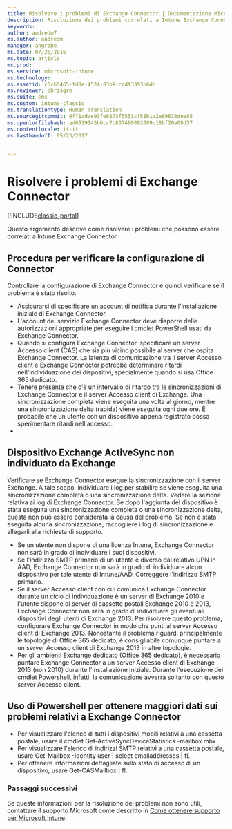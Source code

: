 ```yaml
---
title: Risolvere i problemi di Exchange Connector | Documentazione Microsoft
description: Risoluzione dei problemi correlati a Intune Exchange Connector.
keywords: 
author: andredm7
ms.author: andredm
manager: angrobe
ms.date: 07/26/2016
ms.topic: article
ms.prod: 
ms.service: microsoft-intune
ms.technology: 
ms.assetid: c5cb5465-fd8e-4524-83b9-ccdf3393b6dc
ms.reviewer: chrisgre
ms.suite: ems
ms.custom: intune-classic
ms.translationtype: Human Translation
ms.sourcegitcommit: 9ff1adae93fe6873f5551cf58b1a2e89638dee85
ms.openlocfilehash: ad0519145b6cc7c837490892089c18bf20e08d57
ms.contentlocale: it-it
ms.lasthandoff: 05/23/2017


---
```


# <a name="troubleshoot-the-exchange-connector"></a>Risolvere i problemi di Exchange Connector

[!INCLUDE[classic-portal](../includes/classic-portal.md)]

Questo argomento descrive come risolvere i problemi che possono essere correlati a Intune Exchange Connector.

## <a name="steps-for-checking-the-connector-configuration"></a>Procedura per verificare la configurazione di Connector 

Controllare la configurazione di Exchange Connector e quindi verificare se il problema è stato risolto.

- Assicurarsi di specificare un account di notifica durante l'installazione iniziale di Exchange Connector.
- L'account del servizio Exchange Connector deve disporre delle autorizzazioni appropriate per eseguire i cmdlet PowerShell usati da Exchange Connector.
- Quando si configura Exchange Connector, specificare un server Accesso client (CAS) che sia più vicino possibile al server che ospita Exchange Connector. La latenza di comunicazione tra il server Accesso client e Exchange Connector potrebbe determinare ritardi nell'individuazione dei dispositivi, specialmente quando si usa Office 365 dedicato.
- Tenere presente che c'è un intervallo di ritardo tra le sincronizzazioni di Exchange Connector e il server Accesso client di Exchange. Una sincronizzazione completa viene eseguita una volta al giorno, mentre una sincronizzazione delta (rapida) viene eseguita ogni due ore. È probabile che un utente con un dispositivo appena registrato possa sperimentare ritardi nell'accesso.
- 
## <a name="exchange-activesync-device-not-discovered-from-exchange"></a>Dispositivo Exchange ActiveSync non individuato da Exchange
Verificare se Exchange Connector esegue la sincronizzazione con il server Exchange. A tale scopo, individuare i log per stabilire se viene eseguita una sincronizzazione completa o una sincronizzazione delta. Vedere la sezione relativa ai log di Exchange Connector. Se dopo l'aggiunta del dispositivo è stata eseguita una sincronizzazione completa o una sincronizzazione delta, questa non può essere considerata la causa del problema. Se non è stata eseguita alcuna sincronizzazione, raccogliere i log di sincronizzazione e allegarli alla richiesta di supporto.

- Se un utente non dispone di una licenza Intune, Exchange Connector non sarà in grado di individuare i suoi dispositivi.
- Se l'indirizzo SMTP primario di un utente è diverso dal relativo UPN in AAD, Exchange Connector non sarà in grado di individuare alcun dispositivo per tale utente di Intune/AAD. Correggere l'indirizzo SMTP primario.
- Se il server Accesso client con cui comunica Exchange Connector durante un ciclo di individuazione è un server di Exchange 2010 e l'utente dispone di server di cassette postali Exchange 2010 e 2013, Exchange Connector non sarà in grado di individuare gli eventuali dispositivi degli utenti di Exchange 2013. Per risolvere questo problema, configurare Exchange Connector in modo che punti al server Accesso client di Exchange 2013.  Nonostante il problema riguardi principalmente le topologie di Office 365 dedicato, è consigliabile comunque puntare a un server Accesso client di Exchange 2013 in altre topologie.
- Per gli ambienti Exchange dedicato (Office 365 dedicato), è necessario puntare Exchange Connector a un server Accesso client di Exchange 2013 (non 2010) durante l'installazione iniziale. Durante l'esecuzione dei cmdlet Powershell, infatti, la comunicazione avverrà soltanto con questo server Accesso client.


## <a name="using-powershell-to-get-more-data-on-exchange-connector-issues"></a>Uso di Powershell per ottenere maggiori dati sui problemi relativi a Exchange Connector
- Per visualizzare l'elenco di tutti i dispositivi mobili relativi a una cassetta postale, usare il cmdlet Get-ActiveSyncDeviceStatistics -mailbox mbx.
- Per visualizzare l'elenco di indirizzi SMTP relativi a una cassetta postale, usare Get-Mailbox -Identity user | select emailaddresses | fl.
- Per ottenere informazioni dettagliate sullo stato di accesso di un dispositivo, usare Get-CASMailbox <upn> | fl.

### <a name="next-steps"></a>Passaggi successivi
Se queste informazioni per la risoluzione dei problemi non sono utili, contattare il supporto Microsoft come descritto in [Come ottenere supporto per Microsoft Intune](how-to-get-support-for-microsoft-intune.md).

